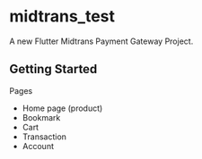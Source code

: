 # midtrans_test

A new Flutter Midtrans Payment Gateway Project.

## Getting Started

Pages

-   Home page (product)
-   Bookmark
-   Cart
-   Transaction
-   Account